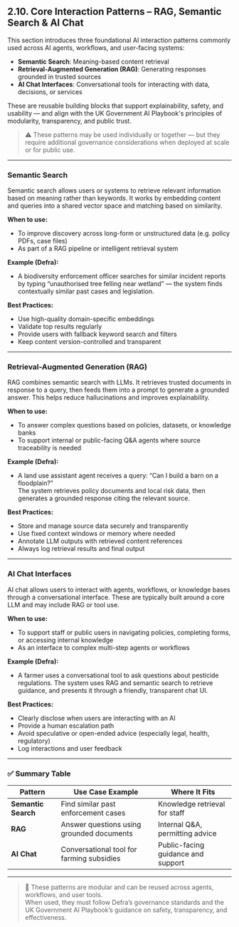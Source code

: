 ## 2.10. Core Interaction Patterns – RAG, Semantic Search & AI Chat

This section introduces three foundational AI interaction patterns commonly used across AI agents, workflows, and user-facing systems:

- **Semantic Search**: Meaning-based content retrieval
- **Retrieval-Augmented Generation (RAG)**: Generating responses grounded in trusted sources
- **AI Chat Interfaces**: Conversational tools for interacting with data, decisions, or services

These are reusable building blocks that support explainability, safety, and usability — and align with the UK Government AI Playbook's principles of modularity, transparency, and public trust.

> ⚠️ These patterns may be used individually or together — but they require additional governance considerations when deployed at scale or for public use.

---

### Semantic Search

Semantic search allows users or systems to retrieve relevant information based on meaning rather than keywords. It works by embedding content and queries into a shared vector space and matching based on similarity.

**When to use:**
- To improve discovery across long-form or unstructured data (e.g. policy PDFs, case files)
- As part of a RAG pipeline or intelligent retrieval system

**Example (Defra):**
- A biodiversity enforcement officer searches for similar incident reports by typing “unauthorised tree felling near wetland” — the system finds contextually similar past cases and legislation.

**Best Practices:**
- Use high-quality domain-specific embeddings
- Validate top results regularly
- Provide users with fallback keyword search and filters
- Keep content version-controlled and transparent

---

### Retrieval-Augmented Generation (RAG)

RAG combines semantic search with LLMs. It retrieves trusted documents in response to a query, then feeds them into a prompt to generate a grounded answer. This helps reduce hallucinations and improves explainability.

**When to use:**
- To answer complex questions based on policies, datasets, or knowledge banks
- To support internal or public-facing Q&A agents where source traceability is needed

**Example (Defra):**
- A land use assistant agent receives a query: “Can I build a barn on a floodplain?”  
  The system retrieves policy documents and local risk data, then generates a grounded response citing the relevant source.

**Best Practices:**
- Store and manage source data securely and transparently
- Use fixed context windows or memory where needed
- Annotate LLM outputs with retrieved content references
- Always log retrieval results and final output

---

### AI Chat Interfaces

AI chat allows users to interact with agents, workflows, or knowledge bases through a conversational interface. These are typically built around a core LLM and may include RAG or tool use.

**When to use:**
- To support staff or public users in navigating policies, completing forms, or accessing internal knowledge
- As an interface to complex multi-step agents or workflows

**Example (Defra):**
- A farmer uses a conversational tool to ask questions about pesticide regulations. The system uses RAG and semantic search to retrieve guidance, and presents it through a friendly, transparent chat UI.

**Best Practices:**
- Clearly disclose when users are interacting with an AI
- Provide a human escalation path
- Avoid speculative or open-ended advice (especially legal, health, regulatory)
- Log interactions and user feedback

---

### ✅ Summary Table

| Pattern            | Use Case Example                             | Where It Fits                   |
|--------------------|----------------------------------------------|----------------------------------|
| **Semantic Search** | Find similar past enforcement cases          | Knowledge retrieval for staff   |
| **RAG**             | Answer questions using grounded documents    | Internal Q&A, permitting advice |
| **AI Chat**         | Conversational tool for farming subsidies    | Public-facing guidance and support |

---

> 📌 These patterns are modular and can be reused across agents, workflows, and user tools.  
> When used, they must follow Defra’s governance standards and the UK Government AI Playbook’s guidance on safety, transparency, and effectiveness.